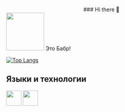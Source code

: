 <div id="header" align="center">
  ### Hi there 👋
</div>

<span>
<img src="https://avatars.githubusercontent.com/u/105701264?v=4" width="100"/> Это Бабр! 
</span>

[![Top Langs](https://github-readme-stats.vercel.app/api/top-langs/?username=sanevs22&layout=compact&theme=vision-friendly-default)](https://github.com/anuraghazra/github-readme-stats)


## Языки и технологии
<img height="40" src="https://cdn.jsdelivr.net/gh/devicons/devicon/icons/c/c-original.svg" />
<img height="40" src="https://cdn.jsdelivr.net/gh/devicons/devicon/icons/css3/css3-original.svg" />

<!--
**Sanevs22/Sanevs22** is a ✨ _special_ ✨ repository because its `README.md` (this file) appears on your GitHub profile.

Here are some ideas to get you started:

- 🔭 I’m currently working on ...
- 🌱 I’m currently learning ...
- 👯 I’m looking to collaborate on ...
- 🤔 I’m looking for help with ...
- 💬 Ask me about ...
- 📫 How to reach me: ...
- 😄 Pronouns: ...
- ⚡ Fun fact: ...
-->
